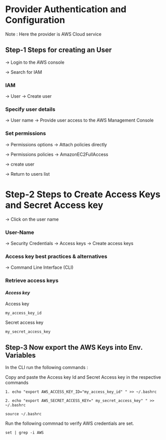 # Provider Authentication and Configuration

 Note : Here the provider is AWS Cloud service
 
 ## Step-1    Steps for creating an User

-> Login to the AWS console

-> Search for IAM
  
### **IAM** 
-> User -> Create user

### **Specify user details** 
-> User name -> Provide user access to the AWS Management Console

### **Set permissions**
-> Permissions options -> Attach policies directly

-> Permissions policies -> AmazonEC2FullAccess

-> create user

-> Return to users list


# Step-2 Steps to Create Access Keys and Secret Access key

-> Click on the user name
 
 ### **User-Name**       
-> Security Credentials -> Access keys -> Create access keys 

### **Access key best practices & alternatives**
-> Command Line Interface (CLI) 

### Retrieve access keys 

#### ***Access key***

 Access key                                
       
 ```                                  
 my_access_key_id                    
 ```                                 

 Secret access key
 ```
 my_secret_access_key
 ```



 




## Step-3    Now export the AWS Keys into Env. Variables


In the CLI run the following commands :

Copy and paste the Access key Id and Secret Access key in the respective commands


```
1. echo "export AWS_ACCESS_KEY_ID="my_access_key_id" " >> ~/.bashrc
```

```
2. echo "export AWS_SECRET_ACCESS_KEY=" my_secret_access_key" " >>  ~/.bashrc
```

```
source ~/.bashrc
```

Run the following commnad to verify AWS credentials are set.

```
set | grep -i AWS
```
